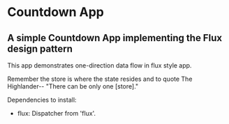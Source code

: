 Countdown App
==============

## A simple Countdown App implementing the Flux design pattern

This app demonstrates one-direction data flow in flux style app.

Remember the store is where the state resides and to quote The Highlander--
"There can be only one [store]."

Dependencies to install:
* flux: Dispatcher from 'flux'.
